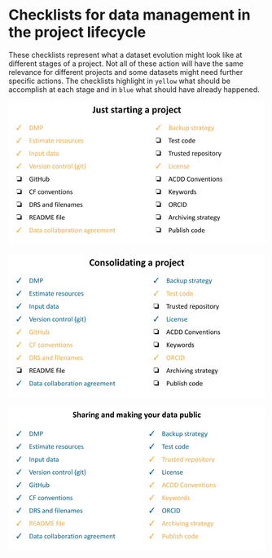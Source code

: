 # Checklists for data management in the project lifecycle

These checklists represent what a dataset evolution might look like at different stages of a project.
Not all of these action will have the same relevance for different projects and some datasets might need further specific actions.
The checklists highlight in `yellow` what should be accomplish at each stage and in `blue` what should have already happened.

![Checklist-start](../images/checklist-start.jpg)

![Checklist-consolidate](../images/checklist-consolidate.jpg)

![Checklist-public](../images/checklist-public.jpg)
